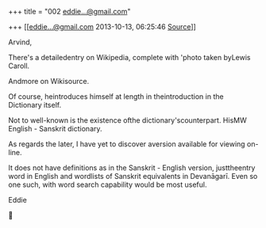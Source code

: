 +++
title = "002 eddie...@gmail.com"

+++
[[eddie...@gmail.com	2013-10-13, 06:25:46 [Source](https://groups.google.com/g/samskrita/c/Cx9O8KLj8Lw)]]



Arvind,





 There's a detailedentry on Wikipedia, complete with 'photo taken byLewis Caroll.



Andmore on Wikisource.



Of course, heintroduces himself at length in theintroduction in the Dictionary itself.



Not to well-known is the existence ofthe dictionary'scounterpart. HisMW English - Sanskrit dictionary.



As regards the later, I have yet to discover aversion available for viewing on-line.



It does not have definitions as in the Sanskrit - English version, justtheentry word in English and wordlists of Sanskrit equivalents in Devanāgarī. Even so one such, with word search capability would be most useful.





Eddie




